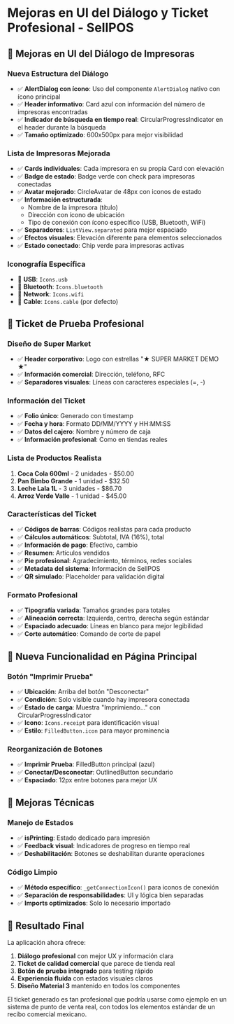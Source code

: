 # Mejoras en UI del Diálogo y Ticket Profesional - SellPOS

## 🎨 Mejoras en UI del Diálogo de Impresoras

### Nueva Estructura del Diálogo
- ✅ **AlertDialog con ícono**: Uso del componente `AlertDialog` nativo con ícono principal
- ✅ **Header informativo**: Card azul con información del número de impresoras encontradas
- ✅ **Indicador de búsqueda en tiempo real**: CircularProgressIndicator en el header durante la búsqueda
- ✅ **Tamaño optimizado**: 600x500px para mejor visibilidad

### Lista de Impresoras Mejorada
- ✅ **Cards individuales**: Cada impresora en su propia Card con elevación
- ✅ **Badge de estado**: Badge verde con check para impresoras conectadas
- ✅ **Avatar mejorado**: CircleAvatar de 48px con iconos de estado
- ✅ **Información estructurada**: 
  - Nombre de la impresora (título)
  - Dirección con ícono de ubicación
  - Tipo de conexión con ícono específico (USB, Bluetooth, WiFi)
- ✅ **Separadores**: `ListView.separated` para mejor espaciado
- ✅ **Efectos visuales**: Elevación diferente para elementos seleccionados
- ✅ **Estado conectado**: Chip verde para impresoras activas

### Iconografía Específica
- 🔌 **USB**: `Icons.usb`
- 📶 **Bluetooth**: `Icons.bluetooth` 
- 📡 **Network**: `Icons.wifi`
- 🔗 **Cable**: `Icons.cable` (por defecto)

## 🧾 Ticket de Prueba Profesional

### Diseño de Super Market
- ✅ **Header corporativo**: Logo con estrellas "★ SUPER MARKET DEMO ★"
- ✅ **Información comercial**: Dirección, teléfono, RFC
- ✅ **Separadores visuales**: Líneas con caracteres especiales (=, -)

### Información del Ticket
- ✅ **Folio único**: Generado con timestamp
- ✅ **Fecha y hora**: Formato DD/MM/YYYY y HH:MM:SS
- ✅ **Datos del cajero**: Nombre y número de caja
- ✅ **Información profesional**: Como en tiendas reales

### Lista de Productos Realista
1. **Coca Cola 600ml** - 2 unidades - $50.00
2. **Pan Bimbo Grande** - 1 unidad - $32.50
3. **Leche Lala 1L** - 3 unidades - $86.70
4. **Arroz Verde Valle** - 1 unidad - $45.00

### Características del Ticket
- ✅ **Códigos de barras**: Códigos realistas para cada producto
- ✅ **Cálculos automáticos**: Subtotal, IVA (16%), total
- ✅ **Información de pago**: Efectivo, cambio
- ✅ **Resumen**: Artículos vendidos
- ✅ **Pie profesional**: Agradecimiento, términos, redes sociales
- ✅ **Metadata del sistema**: Información de SellPOS
- ✅ **QR simulado**: Placeholder para validación digital

### Formato Profesional
- ✅ **Tipografía variada**: Tamaños grandes para totales
- ✅ **Alineación correcta**: Izquierda, centro, derecha según estándar
- ✅ **Espaciado adecuado**: Líneas en blanco para mejor legibilidad
- ✅ **Corte automático**: Comando de corte de papel

## 🔄 Nueva Funcionalidad en Página Principal

### Botón "Imprimir Prueba"
- ✅ **Ubicación**: Arriba del botón "Desconectar"
- ✅ **Condición**: Solo visible cuando hay impresora conectada
- ✅ **Estado de carga**: Muestra "Imprimiendo..." con CircularProgressIndicator
- ✅ **Icono**: `Icons.receipt` para identificación visual
- ✅ **Estilo**: `FilledButton.icon` para mayor prominencia

### Reorganización de Botones
- ✅ **Imprimir Prueba**: FilledButton principal (azul)
- ✅ **Conectar/Desconectar**: OutlinedButton secundario
- ✅ **Espaciado**: 12px entre botones para mejor UX

## 🔧 Mejoras Técnicas

### Manejo de Estados
- ✅ **isPrinting**: Estado dedicado para impresión
- ✅ **Feedback visual**: Indicadores de progreso en tiempo real
- ✅ **Deshabilitación**: Botones se deshabilitan durante operaciones

### Código Limpio
- ✅ **Método específico**: `_getConnectionIcon()` para iconos de conexión
- ✅ **Separación de responsabilidades**: UI y lógica bien separadas
- ✅ **Imports optimizados**: Solo lo necesario importado

## 📱 Resultado Final

La aplicación ahora ofrece:
1. **Diálogo profesional** con mejor UX y información clara
2. **Ticket de calidad comercial** que parece de tienda real
3. **Botón de prueba integrado** para testing rápido
4. **Experiencia fluida** con estados visuales claros
5. **Diseño Material 3** mantenido en todos los componentes

El ticket generado es tan profesional que podría usarse como ejemplo en un sistema de punto de venta real, con todos los elementos estándar de un recibo comercial mexicano.
